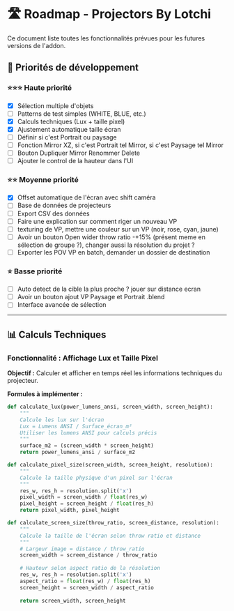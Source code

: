 # 🛣️ Roadmap - Projectors By Lotchi

Ce document liste toutes les fonctionnalités prévues pour les futures versions de l'addon.

## 🎯 Priorités de développement

### ⭐⭐⭐ Haute priorité
- [x] Sélection multiple d'objets 
- [ ] Patterns de test simples (WHITE, BLUE, etc.)
- [x] Calculs techniques (Lux + taille pixel)
- [x] Ajustement automatique taille écran
- [ ] Définir si c'est Portrait ou paysage
- [ ] Fonction Mirror XZ, si c'est Portrait tel Mirror, si c'est Paysage tel Mirror
- [ ] Bouton Dupliquer Mirror Renommer Delete
- [ ] Ajouter le control de la hauteur dans l'UI

### ⭐⭐ Moyenne priorité  
- [x] Offset automatique de l'écran avec shift caméra
- [ ] Base de données de projecteurs
- [ ] Export CSV des données
- [ ] Faire une explication sur comment riger un nouveau VP
- [ ] texturing de VP, mettre une couleur sur un VP (noir, rose, cyan, jaune)
- [ ] Avoir un bouton Open wider throw ratio -+15% (présent meme en sélection de groupe ?), changer aussi la résolution du projet ?
- [ ] Exporter les POV VP en batch, demander un dossier de destination

### ⭐ Basse priorité
- [ ] Auto detect de la cible la plus proche ? jouer sur distance ecran
- [ ] Avoir un bouton ajout VP Paysage et Portrait .blend
- [ ] Interface avancée de sélection

---

## 📊 Calculs Techniques

### Fonctionnalité : Affichage Lux et Taille Pixel
**Objectif :** Calculer et afficher en temps réel les informations techniques du projecteur.

**Formules à implémenter :**
```python
def calculate_lux(power_lumens_ansi, screen_width, screen_height):
    """
    Calcule les lux sur l'écran
    Lux = Lumens ANSI / Surface_écran_m²
    Utiliser les lumens ANSI pour calculs précis
    """
    surface_m2 = (screen_width * screen_height)
    return power_lumens_ansi / surface_m2

def calculate_pixel_size(screen_width, screen_height, resolution):
    """
    Calcule la taille physique d'un pixel sur l'écran
    """
    res_w, res_h = resolution.split('x')
    pixel_width = screen_width / float(res_w)
    pixel_height = screen_height / float(res_h)
    return pixel_width, pixel_height

def calculate_screen_size(throw_ratio, screen_distance, resolution):
    """
    Calcule la taille de l'écran selon throw ratio et distance
    """
    # Largeur image = distance / throw_ratio
    screen_width = screen_distance / throw_ratio
    
    # Hauteur selon aspect ratio de la résolution
    res_w, res_h = resolution.split('x')
    aspect_ratio = float(res_w) / float(res_h)
    screen_height = screen_width / aspect_ratio
    
    return screen_width, screen_height